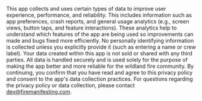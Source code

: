 This app collects and uses certain types of data to improve user experience, performance, and reliability. This includes information such as app preferences, crash reports, and general usage analytics (e.g., screen views, button taps, and feature interactions). These analytics help to understand which features of the app are being used so improvements can made and bugs fixed more efficiently.
No personally identifying information is collected unless you explicitly provide it (such as entering a name or crew label). Your data created within this app is not sold or shared with any third parties.
All data is handled securely and is used solely for the purpose of making the app better and more reliable for the wildland fire community.
By continuing, you confirm that you have read and agree to this privacy policy and consent to the app's data collection practices.
For questions regarding the privacy policy or data collection, please contact dev@firemanifesting.com.
